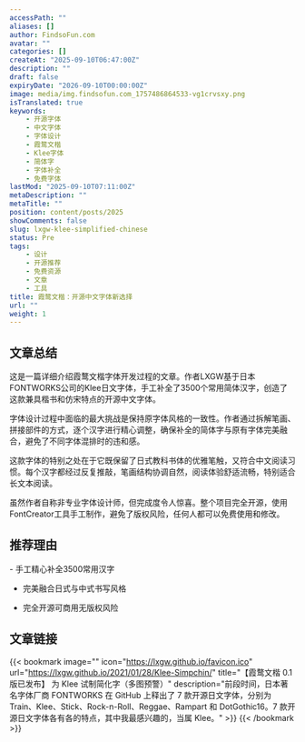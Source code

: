 ```yaml
---
accessPath: ""
aliases: []
author: FindsoFun.com
avatar: ""
categories: []
createAt: "2025-09-10T06:47:00Z"
description: ""
draft: false
expiryDate: "2026-09-10T00:00:00Z"
image: media/img.findsofun.com_1757486864533-vg1crvsxy.png
isTranslated: true
keywords:
    - 开源字体
    - 中文字体
    - 字体设计
    - 霞鹜文楷
    - Klee字体
    - 简体字
    - 字体补全
    - 免费字体
lastMod: "2025-09-10T07:11:00Z"
metaDescription: ""
metaTitle: ""
position: content/posts/2025
showComments: false
slug: lxgw-klee-simplified-chinese
status: Pre
tags:
    - 设计
    - 开源推荐
    - 免费资源
    - 文章
    - 工具
title: 霞鹜文楷：开源中文字体新选择
url: ""
weight: 1
---
```

## 文章总结
这是一篇详细介绍霞鹜文楷字体开发过程的文章。作者LXGW基于日本FONTWORKS公司的Klee日文字体，手工补全了3500个常用简体汉字，创造了这款兼具楷书和仿宋特点的开源中文字体。

字体设计过程中面临的最大挑战是保持原字体风格的一致性。作者通过拆解笔画、拼接部件的方式，逐个汉字进行精心调整，确保补全的简体字与原有字体完美融合，避免了不同字体混排时的违和感。

这款字体的特别之处在于它既保留了日式教科书体的优雅笔触，又符合中文阅读习惯。每个汉字都经过反复推敲，笔画结构协调自然，阅读体验舒适流畅，特别适合长文本阅读。

虽然作者自称非专业字体设计师，但完成度令人惊喜。整个项目完全开源，使用FontCreator工具手工制作，避免了版权风险，任何人都可以免费使用和修改。

## 推荐理由
<!--more-->- 手工精心补全3500常用汉字

- 完美融合日式与中式书写风格

- 完全开源可商用无版权风险

## 文章链接
{{< bookmark image="<no value>" icon="https://lxgw.github.io/favicon.ico" url="https://lxgw.github.io/2021/01/28/Klee-Simpchin/" title="【霞鹜文楷 0.1 版已发布】 为 Klee 试制简化字（多图预警）" description="前段时间，日本著名字体厂商 FONTWORKS 在 GitHub 上释出了 7 款开源日文字体，分别为 Train、Klee、Stick、Rock-n-Roll、Reggae、Rampart 和 DotGothic16。7 款开源日文字体各有各的特点，其中我最感兴趣的，当属 Klee。" >}}
{{< /bookmark >}}


